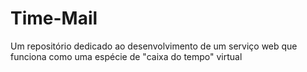 # Time-Mail
Um repositório dedicado ao desenvolvimento de um serviço web que funciona como uma espécie de "caixa do tempo" virtual
